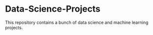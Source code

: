 # Data-Science-Projects
This repository contains a bunch of data science and machine learning projects.
